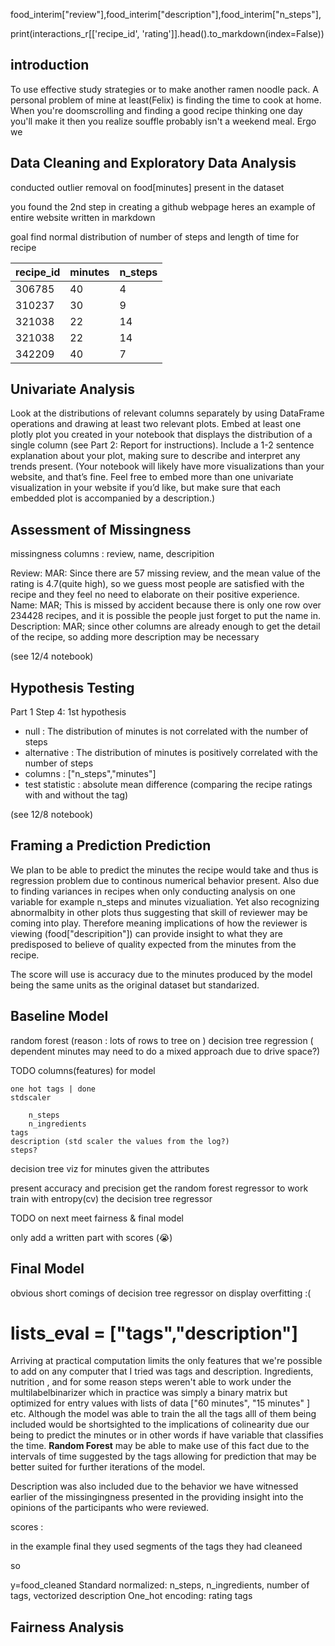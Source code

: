 food_interim["review"],food_interim["description"],food_interim["n_steps"],

print(interactions_r[['recipe_id', 'rating']].head().to_markdown(index=False))



## introduction

To use effective study strategies or to make another ramen noodle pack.
A personal problem of mine at least(Felix) is finding the time to cook at home.
When you're doomscrolling and finding a good recipe thinking one day you'll make it
then you realize souffle probably isn't a weekend meal. Ergo we 


## Data Cleaning and Exploratory Data Analysis







conducted outlier removal on food[minutes] present in the dataset 




you found the 2nd step in creating a github webpage
heres an example of entire website written in markdown

goal find normal distribution of number of steps and length of time for recipe


| recipe_id | minutes | n_steps |
|-----------|---------|---------|
| 306785    | 40      | 4       |
| 310237    | 30      | 9       |
| 321038    | 22      | 14      |
| 321038    | 22      | 14      |
| 342209    | 40      | 7       |



## Univariate Analysis
Look at the distributions of relevant columns separately by using DataFrame operations and drawing at least two relevant plots.
Embed at least one plotly plot you created in your notebook that displays the distribution of a single column (see Part 2: Report for instructions). Include a 1-2 sentence explanation about your plot, making sure to describe and interpret any trends present. (Your notebook will likely have more visualizations than your website, and that’s fine. Feel free to embed more than one univariate visualization in your website if you’d like, but make sure that each embedded plot is accompanied by a description.)



## Assessment of Missingness


missingness columns : review, name, descripition


Review: MAR: Since there are 57 missing review, and the mean value of the rating is 4.7(quite high), so we guess most people are satisfied with the recipe and they feel no need to elaborate on their positive experience.
Name: MAR; This is missed by accident because there is only one row over 234428 recipes, and it is possible the people just forget to put the name in.
Description: MAR; since other columns are already enough to get the detail of the recipe, so adding more description may be necessary


(see 12/4 notebook)

## Hypothesis Testing



Part 1 Step 4: 
1st hypothesis
- null : The distribution of minutes is not correlated with the number of steps
- alternative : The distribution of minutes is positively correlated with the number of steps
- columns : ["n_steps","minutes"]
- test statistic : absolute mean difference (comparing the recipe ratings with and without the tag)




(see 12/8 notebook)

## Framing a Prediction Prediction
 
We plan to be able to predict the minutes the recipe would take and thus is regression problem due to continous numerical behavior present. Also due to finding variances in recipes when only conducting analysis on one variable for example n_steps and minutes vizualiation. Yet also recognizing abnormalbity in other plots thus suggesting that skill of reviewer may be coming into play. Therefore meaning implications of how the reviewer is viewing (food["descripition"]) can provide insight to what they are predisposed to believe of quality expected from the minutes from the recipe.

The score will use is accuracy due to the minutes produced by the model being the same units as the original dataset but standarized.

## Baseline Model





random forest (reason : lots of rows to tree on ) decision tree regression 
( dependent minutes may need to do a mixed approach due to drive space?)


TODO 
columns(features) for model

    one hot tags | done
    stdscaler 
    
        n_steps    
        n_ingredients
    tags
    description (std scaler the values from the log?)
    steps?
decision tree viz for minutes given the attributes

present accuracy and precision
get the random forest regressor to work
train with entropy(cv) the decision tree regressor

TODO on next meet
	fairness & final model 









only add a written part with scores (😭)

## Final Model

obvious short comings of decision tree regressor on display overfitting :(



# lists_eval = ["tags","description"]
Arriving at practical computation limits the only features that we're possible to add on any computer that I tried was tags and description. 
Ingredients, nutrition , and for some reason steps weren't able to work under the multilabelbinarizer which in practice was simply a binary matrix but optimized for entry values with lists of data ["60 minutes", "15 minutes" ] etc. Although the model was able to train the all the tags alll of them being included would be shortsighted to the implications of colinearity due our being to predict the minutes or in other words if have variable that classifies the time. **Random Forest** may be able to make use of this fact due to the intervals of time suggested by the tags allowing for prediction that may be better suited for further iterations of the model.

Description was also included due to the behavior we have witnessed earlier of the missingingness presented in the providing insight into the opinions of the participants who were reviewed. 

scores : 


in the example final they used segments of the tags they had cleaneed

so 

y=food_cleaned
Standard normalized: n_steps, n_ingredients, number of tags, 
vectorized description
One_hot encoding: rating tags


## Fairness Analysis


